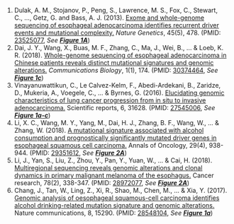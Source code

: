 1. Dulak, A. M., Stojanov, P., Peng, S., Lawrence, M. S., Fox, C., Stewart, C., ..., Getz, G. and Bass, A. J. (2013). [Exome and whole-genome sequencing of esophageal adenocarcinoma identifies recurrent driver events and mutational complexity.](https://www.nature.com/articles/ng.2591) *Nature Genetics*, 45(5), 478. (PMID: [23525077](https://www.ncbi.nlm.nih.gov/pubmed/23525077), *See __[Figure 1A](https://www.ncbi.nlm.nih.gov/pmc/articles/PMC3678719/figure/F1/)__*)
2. Dai, J. Y., Wang, X., Buas, M. F., Zhang, C., Ma, J., Wei, B., ... & Loeb, K. R. (2018). [Whole-genome sequencing of esophageal adenocarcinoma in Chinese patients reveals distinct mutational signatures and genomic alterations.](https://www.nature.com/articles/s42003-018-0182-8) *Communications Biology*, 1(1), 174. (PMID: [30374464](https://www.ncbi.nlm.nih.gov/pubmed/30374464), *See __[Figure 1c](https://www.nature.com/articles/s42003-018-0182-8/figures/1)__*)<br/>
3. Vinayanuwattikun, C., Le Calvez-Kelm, F., Abedi-Ardekani, B., Zaridze, D., Mukeria, A., Voegele, C., ... & Byrnes, G. (2016). [Elucidating genomic characteristics of lung cancer progression from in situ to invasive adenocarcinoma.](https://www.nature.com/articles/srep31628) Scientific reports, 6, 31628. (PMID: [27545006](https://www.ncbi.nlm.nih.gov/pubmed/27545006), *See __[Figure 1a-c](https://www.nature.com/articles/srep31628/figures/1)__*)
4. Li, X. C., Wang, M. Y., Yang, M., Dai, H. J., Zhang, B. F., Wang, W., ... & Zhang, W. (2018). [A mutational signature associated with alcohol consumption and prognostically significantly mutated driver genes in esophageal squamous cell carcinoma.](https://academic.oup.com/annonc/article/29/4/938/4812667) Annals of Oncology, 29(4), 938-944. (PMID: [29351612](https://www.ncbi.nlm.nih.gov/pubmed/29351612), *See __[Figure 2A](https://academic.oup.com/view-large/figure/118138503/mdy011f2.png)__*)
5. Li, J., Yan, S., Liu, Z., Zhou, Y., Pan, Y., Yuan, W., ... & Cai, H. (2018). [Multiregional sequencing reveals genomic alterations and clonal dynamics in primary malignant melanoma of the esophagus.](https://cancerres.aacrjournals.org/content/78/2/338.long) Cancer research, 78(2), 338-347. (PMID: [28972077](https://www.ncbi.nlm.nih.gov/pubmed/28972077), *See __[Figure 2A](https://cancerres.aacrjournals.org/content/canres/78/2/338/F2.large.jpg)__*)
6. Chang, J., Tan, W., Ling, Z., Xi, R., Shao, M., Chen, M., ... & Xia, Y. (2017). [Genomic analysis of oesophageal squamous-cell carcinoma identifies alcohol drinking-related mutation signature and genomic alterations.](https://www.nature.com/articles/ncomms15290) Nature communications, 8, 15290. (PMID: [28548104](https://www.ncbi.nlm.nih.gov/pubmed/28548104), *See __[Figure 1a](https://www.nature.com/articles/ncomms15290/figures/1)__*)<br/>
